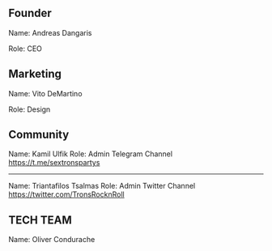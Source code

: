 ## Founder

Name: Andreas Dangaris

Role: CEO

## Marketing

Name: Vito DeMartino

Role: Design

## Community

Name: Kamil Ulfik
Role: Admin Telegram Channel
https://t.me/sextronspartys

---

Name: Triantafilos Tsalmas
Role: Admin Twitter Channel
https://twitter.com/TronsRocknRoll

## TECH TEAM
Name: Oliver Condurache
